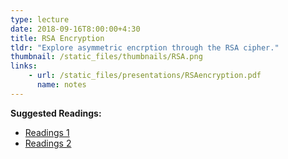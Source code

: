 ```yaml
---
type: lecture
date: 2018-09-16T8:00:00+4:30
title: RSA Encryption
tldr: "Explore asymmetric encrption through the RSA cipher."
thumbnail: /static_files/thumbnails/RSA.png
links: 
    - url: /static_files/presentations/RSAencryption.pdf
      name: notes
---
```

**Suggested Readings:**
- [Readings 1](http://example.com)
- [Readings 2](http://example.com)